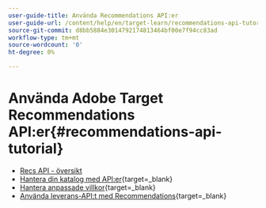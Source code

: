 ```yaml
---
user-guide-title: Använda Recommendations API:er
user-guide-url: /content/help/en/target-learn/recommendations-api-tutorial/recs-api-overview.html
source-git-commit: d8bb5884e3014792174813464bf00e7f94cc83ad
workflow-type: tm+mt
source-wordcount: '0'
ht-degree: 0%

---
```



# Använda Adobe Target Recommendations API:er{#recommendations-api-tutorial}

+ [Recs API - översikt](recs-api-overview.md)
+ [Hantera din katalog med API:er](https://developer.adobe.com/target/before-administer/recs-api/manage-catalog/){target=_blank}
+ [Hantera anpassade villkor](https://developer.adobe.com/target/before-administer/recs-api/manage-custom-criteria/){target=_blank}
+ [Använda leverans-API:t med Recommendations](https://developer.adobe.com/target/before-administer/recs-api/fetch-recs-server-side-delivery-api/){target=_blank}

<!--+ [Debug API calls](6debug.md)
+ [Download the Calculated Recommendations CSV](7download-calc-recs-csv.md)-->

<!--
+ Managing your Catalog with APIs{#manage-catalog}
  + [Create and update items](manage-catalog/saveEntities.md)
  + [Delete items](manage-catalog/deleteEntities.md)
  + [Delete All Items](manage-catalog/concepts.md)
  + [Get item details](manage-catalog/base-implementation.md)
+ Managing Custom Criteria{#use-cases}
  + [Home Page](use-cases/home-page.md)
  + [Product Pages](use-cases/product-pages.md)
  + [Category Pages](use-cases/category-pages.md)
  + [Add to Cart Modals](use-cases/add-to-cart-modals.md)
  + [Cart Page](use-cases/cart-page.md)
  + [Order Confirmation Page](use-cases/order-confirmation-page.md)-->
